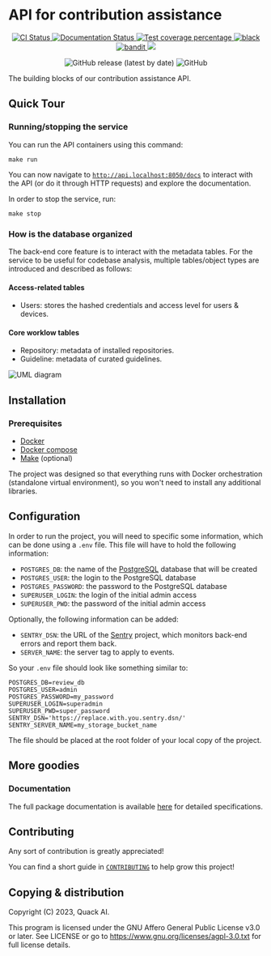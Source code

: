# API for contribution assistance

<p align="center">
  <a href="https://github.com/quack-ai/contribution-api/actions?query=workflow%3Abuilds">
    <img alt="CI Status" src="https://img.shields.io/github/actions/workflow/status/quack-ai/contribution-api/builds.yml?branch=main&label=CI&logo=github&style=flat-square">
  </a>
  <a href="http://quack-ai.github.io/contribution-api">
    <img src="https://img.shields.io/github/actions/workflow/status/quack-ai/contribution-api/builds.yml?branch=main&label=docs&logo=read-the-docs&style=flat-square" alt="Documentation Status">
  </a>
  <a href="https://codecov.io/gh/quack-ai/contribution-api">
    <img src="https://img.shields.io/codecov/c/github/quack-ai/contribution-api.svg?logo=codecov&style=flat-square" alt="Test coverage percentage">
  </a>
  <a href="https://github.com/ambv/black">
    <img src="https://img.shields.io/badge/code%20style-black-000000.svg?style=flat-square" alt="black">
  </a>
  <a href="https://github.com/PyCQA/bandit">
    <img src="https://img.shields.io/badge/security-bandit-yellow.svg?style=flat-square" alt="bandit">
  </a>
  <a href="https://www.codacy.com/gh/quack-ai/contribution-api/dashboard?utm_source=github.com&amp;utm_medium=referral&amp;utm_content=quack-ai/contribution-api&amp;utm_campaign=Badge_Grade"><img src="https://app.codacy.com/project/badge/Grade/f8b24d4f9f674ef487b0889b2aa90e9c"/></a>
</p>
<p align="center">
  <img alt="GitHub release (latest by date)" src="https://img.shields.io/github/v/release/quack-ai/contribution-api">
  <img alt="GitHub" src="https://img.shields.io/github/license/quack-ai/contribution-api">
</p>


The building blocks of our contribution assistance API.

## Quick Tour

### Running/stopping the service

You can run the API containers using this command:

```shell
make run
```

You can now navigate to [`http://api.localhost:8050/docs`](http://api.localhost:8050/docs) to interact with the API (or do it through HTTP requests) and explore the documentation.

In order to stop the service, run:
```shell
make stop
```


### How is the database organized

The back-end core feature is to interact with the metadata tables. For the service to be useful for codebase analysis, multiple tables/object types are introduced and described as follows:

#### Access-related tables

- Users: stores the hashed credentials and access level for users & devices.

#### Core worklow tables

- Repository: metadata of installed repositories.
- Guideline: metadata of curated guidelines.

![UML diagram](https://private-user-images.githubusercontent.com/26927750/244884923-42009e41-6336-43d6-98b7-dbc5dc5e2906.png?jwt=eyJhbGciOiJIUzI1NiIsInR5cCI6IkpXVCJ9.eyJrZXkiOiJrZXkxIiwiZXhwIjoxNjg2NDE4MTM1LCJuYmYiOjE2ODY0MTc4MzUsInBhdGgiOiIvMjY5Mjc3NTAvMjQ0ODg0OTIzLTQyMDA5ZTQxLTYzMzYtNDNkNi05OGI3LWRiYzVkYzVlMjkwNi5wbmc_WC1BbXotQWxnb3JpdGhtPUFXUzQtSE1BQy1TSEEyNTYmWC1BbXotQ3JlZGVudGlhbD1BS0lBSVdOSllBWDRDU1ZFSDUzQSUyRjIwMjMwNjEwJTJGdXMtZWFzdC0xJTJGczMlMkZhd3M0X3JlcXVlc3QmWC1BbXotRGF0ZT0yMDIzMDYxMFQxNzIzNTVaJlgtQW16LUV4cGlyZXM9MzAwJlgtQW16LVNpZ25hdHVyZT1kZTY3OTUwZGQ5MzBhNzNkMWE1MzQzMWRmNjRhODU5ZmQwZGZiZjc0MTkwMDJkY2U0Mjg3YjhkYWU2NzlmMWE3JlgtQW16LVNpZ25lZEhlYWRlcnM9aG9zdCJ9.v2w7F_b3PHqj3J2bUNZLUP79FfiR0l6dFWfT5XNyz6U)

## Installation

### Prerequisites

- [Docker](https://docs.docker.com/engine/install/)
- [Docker compose](https://docs.docker.com/compose/)
- [Make](https://www.gnu.org/software/make/) (optional)

The project was designed so that everything runs with Docker orchestration (standalone virtual environment), so you won't need to install any additional libraries.

## Configuration

In order to run the project, you will need to specific some information, which can be done using a `.env` file.
This file will have to hold the following information:
- `POSTGRES_DB`: the name of the [PostgreSQL](https://www.postgresql.org/) database that will be created
- `POSTGRES_USER`: the login to the PostgreSQL database
- `POSTGRES_PASSWORD`: the password to the PostgreSQL database
- `SUPERUSER_LOGIN`: the login of the initial admin access
- `SUPERUSER_PWD`: the password of the initial admin access

Optionally, the following information can be added:
- `SENTRY_DSN`: the URL of the [Sentry](https://sentry.io/) project, which monitors back-end errors and report them back.
- `SERVER_NAME`: the server tag to apply to events.

So your `.env` file should look like something similar to:
```
POSTGRES_DB=review_db
POSTGRES_USER=admin
POSTGRES_PASSWORD=my_password
SUPERUSER_LOGIN=superadmin
SUPERUSER_PWD=super_password
SENTRY_DSN='https://replace.with.you.sentry.dsn/'
SENTRY_SERVER_NAME=my_storage_bucket_name
```

The file should be placed at the root folder of your local copy of the project.

## More goodies

### Documentation

The full package documentation is available [here](https://quack-ai.github.io/contribution-api) for detailed specifications.


## Contributing

Any sort of contribution is greatly appreciated!

You can find a short guide in [`CONTRIBUTING`](CONTRIBUTING.md) to help grow this project!


## Copying & distribution

Copyright (C) 2023, Quack AI.

This program is licensed under the GNU Affero General Public License v3.0 or later.
See LICENSE or go to <https://www.gnu.org/licenses/agpl-3.0.txt> for full license details.
